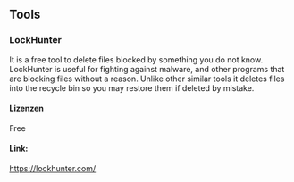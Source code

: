 ## Tools

### LockHunter

It is a free tool to delete files blocked by something you do not know. LockHunter is useful for fighting against malware, and other programs that are blocking files without a reason. Unlike other similar tools it deletes files into the recycle bin so you may restore them if deleted by mistake.

#### Lizenzen

Free

#### Link:

https://lockhunter.com/
